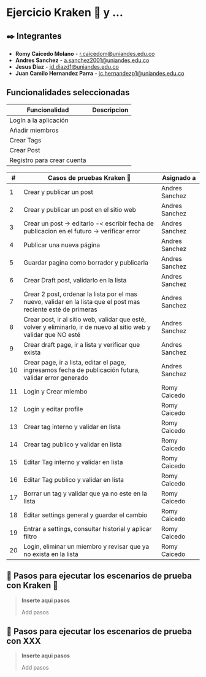 # Ejercicio Kraken 🐙 y ...

## ✒️ Integrantes 

* **Romy Caicedo Molano** - r.caicedom@uniandes.edu.co
* **Andres Sanchez** - a.sanchez2001@uniandes.edu.co
* **Jesus Diaz** - jd.diazd1@uniandes.edu.co
* **Juan Camilo Hernandez Parra** - jc.hernandezp1@uniandes.edu.co

## Funcionalidades seleccionadas

| Funcionalidad | Descripcion |
| ------ | ---- |
| LogIn a la aplicación  | |
| Añadir miembros ||
| Crear Tags ||
| Crear Post ||
| Registro para crear cuenta ||

|#| Casos de pruebas Kraken 🐙 | Asignado a |
|--- |------ |----|
|1| Crear y publicar un post|Andres Sanchez|
|2| Crear y publicar un post en el sitio web |Andres Sanchez|
|3| Crear un post -> editarlo -< escribir fecha de publicacion en el futuro -> verificar error  |Andres Sanchez|
|4| Publicar una nueva página |Andres Sanchez|
|5| Guardar pagina como borrador y publicarla |Andres Sanchez|
|6| Crear Draft post, validarlo en la lista| Andres Sanchez|
|7| Crear 2 post, ordenar la lista por el mas nuevo, validar en la lista que el post mas reciente esté de primeras |Andres Sanchez|
|8| Crear post, ir al sitio web, validar que esté, volver y eliminarlo, ir de nuevo al sitio web y validar que NO esté |Andres Sanchez|
|9| Crear draft page, ir a lista y verificar que exista|Andres Sanchez|
|10| Crear page, ir a lista, editar el page, ingresamos fecha de publicación futura, validar error generado|Andres Sanchez|
|11| Login y Crear miembo |Romy Caicedo|
|12| Login y editar profile |Romy Caicedo|
|13| Crear tag interno y validar en lista|Romy Caicedo|
|14| Crear tag publico y validar en lista |Romy Caicedo|
|15| Editar Tag interno y validar en lista |Romy Caicedo |
|16| Editar Tag publico y validar en lista |Romy Caicedo|
|17| Borrar un tag y validar que ya no este en la lista |Romy Caicedo|
|18| Editar settings general y guardar el cambio |Romy Caicedo|
|19| Entrar a settings, consultar historial y aplicar filtro|Romy Caicedo|
|20| Login, eliminar un miembro y revisar que ya no exista en la lista |Romy Caicedo|


## 📒 Pasos para ejecutar los escenarios de prueba con Kraken 🐙
> **Inserte aqui pasos**
> 
> Add pasos
> 
## 📒 Pasos para ejecutar los escenarios de prueba con XXX
> **Inserte aqui pasos**
> 
> Add pasos
